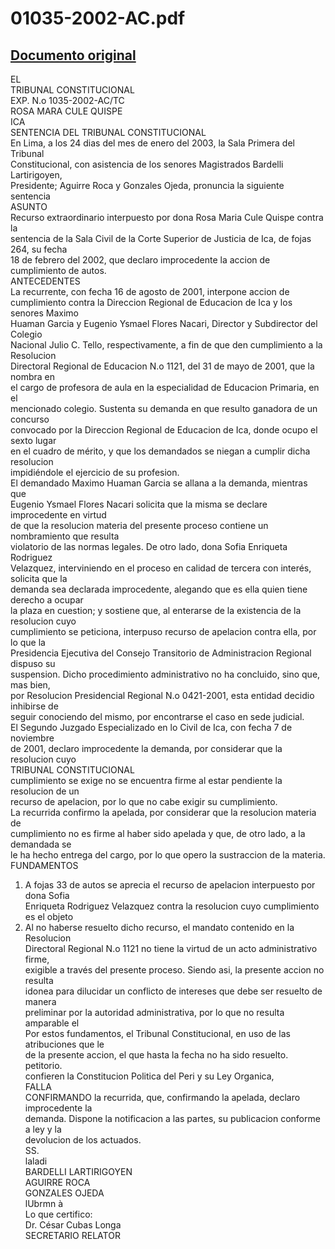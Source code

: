 
01035-2002-AC.pdf
=================
  
[Documento original](https://tc.gob.pe/jurisprudencia/2003/01035-2002-AC.pdf)  
---  
EL  
TRIBUNAL CONSTITUCIONAL  
EXP. N.o 1035-2002-AC/TC  
ROSA MARA CULE QUISPE  
ICA  
SENTENCIA DEL TRIBUNAL CONSTITUCIONAL  
En Lima, a los 24 dias del mes de enero del 2003, la Sala Primera del Tribunal  
Constitucional, con asistencia de los senores Magistrados Bardelli Lartirigoyen,  
Presidente; Aguirre Roca y Gonzales Ojeda, pronuncia la siguiente sentencia  
ASUNTO  
Recurso extraordinario interpuesto por dona Rosa Maria Cule Quispe contra la  
sentencia de la Sala Civil de la Corte Superior de Justicia de Ica, de fojas 264, su fecha  
18 de febrero del 2002, que declaro improcedente la accion de cumplimiento de autos.  
ANTECEDENTES  
La recurrente, con fecha 16 de agosto de 2001, interpone accion de  
cumplimiento contra la Direccion Regional de Educacion de Ica y los senores Maximo  
Huaman Garcia y Eugenio Ysmael Flores Nacari, Director y Subdirector del Colegio  
Nacional Julio C. Tello, respectivamente, a fin de que den cumplimiento a la Resolucion  
Directoral Regional de Educacion N.o 1121, del 31 de mayo de 2001, que la nombra en  
el cargo de profesora de aula en la especialidad de Educacion Primaria, en el  
mencionado colegio. Sustenta su demanda en que resulto ganadora de un concurso  
convocado por la Direccion Regional de Educacion de Ica, donde ocupo el sexto lugar  
en el cuadro de mérito, y que los demandados se niegan a cumplir dicha resolucion  
impidiéndole el ejercicio de su profesion.  
El demandado Maximo Huaman Garcia se allana a la demanda, mientras que  
Eugenio Ysmael Flores Nacari solicita que la misma se declare improcedente en virtud  
de que la resolucion materia del presente proceso contiene un nombramiento que resulta  
violatorio de las normas legales. De otro lado, dona Sofia Enriqueta Rodriguez  
Velazquez, interviniendo en el proceso en calidad de tercera con interés, solicita que la  
demanda sea declarada improcedente, alegando que es ella quien tiene derecho a ocupar  
la plaza en cuestion; y sostiene que, al enterarse de la existencia de la resolucion cuyo  
cumplimiento se peticiona, interpuso recurso de apelacion contra ella, por lo que la  
Presidencia Ejecutiva del Consejo Transitorio de Administracion Regional dispuso su  
suspension. Dicho procedimiento administrativo no ha concluido, sino que, mas bien,  
por Resolucion Presidencial Regional N.o 0421-2001, esta entidad decidio inhibirse de  
seguir conociendo del mismo, por encontrarse el caso en sede judicial.  
El Segundo Juzgado Especializado en lo Civil de Ica, con fecha 7 de noviembre  
de 2001, declaro improcedente la demanda, por considerar que la resolucion cuyo  
TRIBUNAL CONSTITUCIONAL  
cumplimiento se exige no se encuentra firme al estar pendiente la resolucion de un  
recurso de apelacion, por lo que no cabe exigir su cumplimiento.  
La recurrida confirmo la apelada, por considerar que la resolucion materia de  
cumplimiento no es firme al haber sido apelada y que, de otro lado, a la demandada se  
le ha hecho entrega del cargo, por lo que opero la sustraccion de la materia.  
FUNDAMENTOS  
1. A fojas 33 de autos se aprecia el recurso de apelacion interpuesto por dona Sofia  
Enriqueta Rodriguez Velazquez contra la resolucion cuyo cumplimiento es el objeto  
2. Al no haberse resuelto dicho recurso, el mandato contenido en la Resolucion  
Directoral Regional N.o 1121 no tiene la virtud de un acto administrativo firme,  
exigible a través del presente proceso. Siendo asi, la presente accion no resulta  
idonea para dilucidar un conflicto de intereses que debe ser resuelto de manera  
preliminar por la autoridad administrativa, por lo que no resulta amparable el  
Por estos fundamentos, el Tribunal Constitucional, en uso de las atribuciones que le  
de la presente accion, el que hasta la fecha no ha sido resuelto.  
petitorio.  
confieren la Constitucion Politica del Peri y su Ley Organica,  
FALLA  
CONFIRMANDO la recurrida, que, confirmando la apelada, declaro improcedente la  
demanda. Dispone la notificacion a las partes, su publicacion conforme a ley y la  
devolucion de los actuados.  
SS.  
laladi  
BARDELLI LARTIRIGOYEN  
AGUIRRE ROCA  
GONZALES OJEDA  
lUbrmn à  
Lo que certifico:  
Dr. César Cubas Longa  
SECRETARIO RELATOR